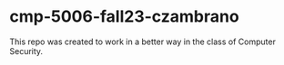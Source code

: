 # cmp-5006-fall23-czambrano

This repo was created to work in a better way in the class of Computer Security. 
